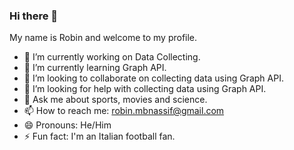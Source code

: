 ### Hi there 👋

My name is Robin and welcome to my profile.


- 🔭 I’m currently working on Data Collecting.
- 🌱 I’m currently learning Graph API.
- 👯 I’m looking to collaborate on collecting data using Graph API.
- 🤔 I’m looking for help with collecting data using Graph API.
- 💬 Ask me about sports, movies and science.
- 📫 How to reach me: robin.mbnassif@gmail.com
- 😄 Pronouns: He/Him
- ⚡ Fun fact: I'm an Italian football fan.

